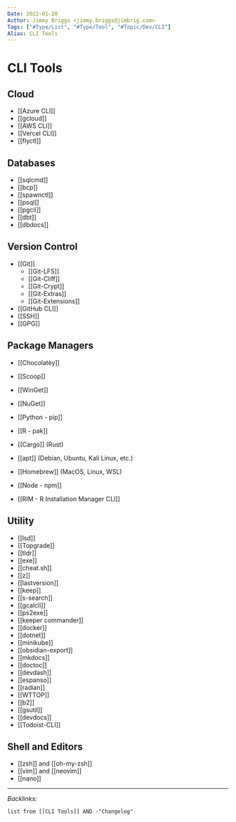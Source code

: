 ```yaml
---
Date: 2022-01-28
Author: Jimmy Briggs <jimmy.briggs@jimbrig.com>
Tags: ["#Type/List", "#Type/Tool", "#Topic/Dev/CLI"]
Alias: CLI Tools
---
```


# CLI Tools

## Cloud

- [[Azure CLI]]
- [[gcloud]]
- [[AWS CLI]]
- [[Vercel CLI]]
- [[flyctl]]

## Databases

- [[sqlcmd]]
- [[bcp]]
- [[spawnctl]]
- [[psql]]
- [[pgcli]]
- [[dbt]]
- [[dbdocs]]

## Version Control

- [[Git]]
	- [[Git-LFS]]
	- [[Git-Cliff]]
	- [[Git-Crypt]]
	- [[Git-Extras]]
	- [[Git-Extensions]]
- [[GitHub CLI]]
- [[SSH]]
- [[GPG]]

## Package Managers

- [[Chocolatey]]
- [[Scoop]]
- [[WinGet]]
- [[NuGet]]
- [[Python - pip]]
- [[R - pak]]
- [[Cargo]] (Rust)
- [[apt]] (Debian, Ubuntu, Kali Linux, etc.)
- [[Homebrew]] (MacOS, Linux, WSL)
- [[Node - npm]]

- [[RIM - R Installation Manager CLI]]

## Utility

- [[lsd]]
- [[Topgrade]]
- [[tldr]]
- [[exe]]
- [[cheat.sh]]
- [[z]]
- [[lastversion]]
- [[keep]]
- [[s-search]]
- [[gcalcli]]
- [[ps2exe]]
- [[keeper commander]]
- [[docker]]
- [[dotnet]]
- [[minikube]]
- [[obsidian-export]]
- [[mkdocs]]
- [[doctoc]]
- [[devdash]]
- [[espanso]]
- [[radian]]
- [[WTTOP]]
- [[b2]]
- [[gsutil]]
- [[devdocs]]
- [[Todoist-CLI]]

## Shell and Editors

- [[zsh]] and [[oh-my-zsh]]
- [[vim]] and [[neovim]]
- [[nano]]

***

*Backlinks:*

```dataview
list from [[CLI Tools]] AND -"Changelog"
```
